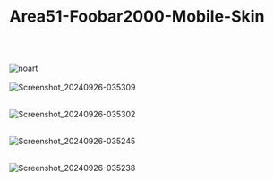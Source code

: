 # Area51-Foobar2000-Mobile-Skin
<br>
<br>

![noart](https://github.com/user-attachments/assets/f7ddd7be-e75a-4e90-898a-ee3470d5ef10)
<br>
<br>
![Screenshot_20240926-035309](https://github.com/user-attachments/assets/8a86b18f-efaf-4445-a04d-8cf3b100e534)
<br>
<br>

![Screenshot_20240926-035302](https://github.com/user-attachments/assets/05dc9988-339d-4042-91a7-994763ba393d)
<br>
<br>

![Screenshot_20240926-035245](https://github.com/user-attachments/assets/80b79e67-10c3-478f-b714-13bf36a2ad4f)
<br>
<br>

![Screenshot_20240926-035238](https://github.com/user-attachments/assets/56cc8349-1481-423e-a5b9-0eaf8ba0a30e)
